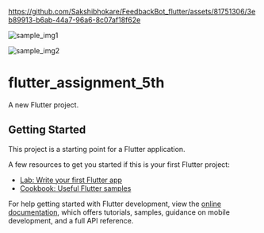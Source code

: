 https://github.com/Sakshibhokare/FeedbackBot_flutter/assets/81751306/3eb89913-b6ab-44a7-96a6-8c07af18f62e


![sample_img1](https://github.com/Sakshibhokare/FeedbackBot_flutter/assets/81751306/800106f9-c062-4de9-8859-d640630386ad)

![sample_img2](https://github.com/Sakshibhokare/FeedbackBot_flutter/assets/81751306/c0743e15-889d-4eb4-becc-cf90743a0c3e)

# flutter_assignment_5th

A new Flutter project.

## Getting Started

This project is a starting point for a Flutter application.

A few resources to get you started if this is your first Flutter project:

- [Lab: Write your first Flutter app](https://docs.flutter.dev/get-started/codelab)
- [Cookbook: Useful Flutter samples](https://docs.flutter.dev/cookbook)

For help getting started with Flutter development, view the
[online documentation](https://docs.flutter.dev/), which offers tutorials,
samples, guidance on mobile development, and a full API reference.

